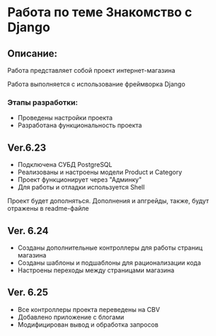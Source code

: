 # Работа по теме Знакомство с Django

## Описание:
Работа представляет собой проект интернет-магазина

Работа выполняется с использование фреймворка Django

### Этапы разработки:
* Проведены настройки проекта
* Разработана функциональность проекта 

## Ver.6.23
* Подключена СУБД PostgreSQL
* Реализованы и настроены модели Product и Category
* Проект функционирует через "Админку"
* Для работы и отладки используется Shell

Проект будет дополняться. Дополнения и апгрейды, также,
будут отражены в readme-файле

## Ver. 6.24
* Созданы дополнительные контроллеры для работы страниц магазина
* Созданы шаблоны и подшаблоны для рационализации кода
* Настроены переходы между страницами магазина

## Ver. 6.25
* Все контроллеры проекта переведены на CBV
* Добавлено приложение с блогами 
* Модифицирован вывод и обработка запросов
